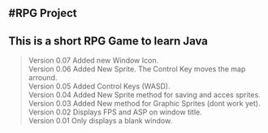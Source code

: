 #RPG Project
---
This is a short RPG Game to learn Java
---

>Version 0.07 Added new Window Icon.  
>Version 0.06 Added New Sprite. The Control Key moves the map arround.  
>Version 0.05 Added Control Keys (WASD).  
>Version 0.04 Added New Sprite method for saving and acces sprites.  
>Version 0.03 Added New method for Graphic Sprites (dont work yet).  
>Version 0.02 Displays FPS and ASP on window title.  
>Version 0.01 Only displays a blank window.  
